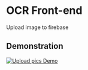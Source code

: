 # OCR Front-end
Upload image to firebase

## Demonstration
[![Upload pics Demo](http://img.youtube.com/vi/_q1D366QF0Y/0.jpg)](http://www.youtube.com/watch?v=_q1D366QF0Y "Upload pics Demo")